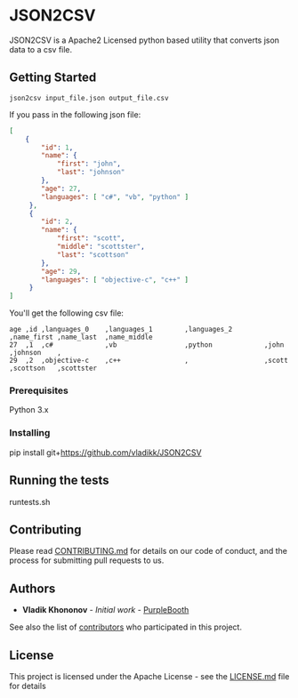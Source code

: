 # JSON2CSV 

JSON2CSV is a Apache2 Licensed python based utility that converts json data to a csv file.

## Getting Started

```
json2csv input_file.json output_file.csv
```

If you pass in the following json file:
``` json
[
    {
        "id": 1,
        "name": {
            "first": "john",
            "last": "johnson"
        },
        "age": 27,
        "languages": [ "c#", "vb", "python" ]
     },
     {
        "id": 2,
        "name": {
            "first": "scott",
            "middle": "scottster",
            "last": "scottson"
        },
        "age": 29,
        "languages": [ "objective-c", "c++" ]
     }
]
```

You'll get the following csv file:
```
age ,id ,languages_0    ,languages_1        ,languages_2        ,name_first ,name_last  ,name_middle
27  ,1  ,c#             ,vb                 ,python             ,john       ,johnson    ,
29  ,2  ,objective-c    ,c++                ,                   ,scott      ,scottson   ,scottster
```

### Prerequisites

Python 3.x

### Installing

pip install git+https://github.com/vladikk/JSON2CSV

## Running the tests

runtests.sh

## Contributing

Please read [CONTRIBUTING.md](https://gist.github.com/PurpleBooth/b24679402957c63ec426) for details on our code of conduct, and the process for submitting pull requests to us.


## Authors

* **Vladik Khononov** - *Initial work* - [PurpleBooth](https://github.com/PurpleBooth)

See also the list of [contributors](https://github.com/vladikk/JSON2CSV/contributors) who participated in this project.

## License

This project is licensed under the Apache License - see the [LICENSE.md](LICENSE.md) file for details